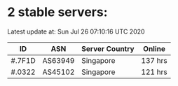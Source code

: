 # 2 stable servers:

Latest update at: Sun Jul 26 07:10:16 UTC 2020

| ID | ASN | Server Country | Online |
| -- | --- | -------------- | ------ |
| #.7F1D | AS63949 | Singapore | 137 hrs |
| #.0322 | AS45102 | Singapore | 121 hrs |

